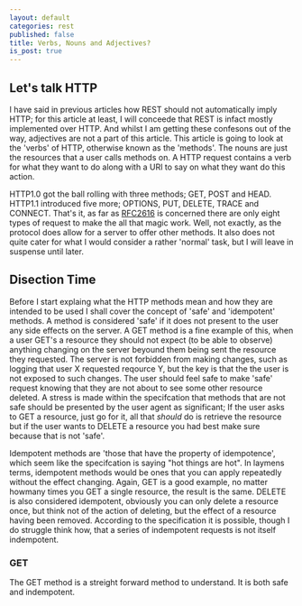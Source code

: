 ```yaml
---
layout: default
categories: rest
published: false
title: Verbs, Nouns and Adjectives?
is_post: true
---
```


## Let's talk HTTP

I have said in previous articles how REST should not automatically imply HTTP; for this article at least, I will conceede that REST is infact mostly implemented over HTTP.
And whilst I am getting these confesons out of the way, adjectives are not a part of this article.
This article is going to look at the 'verbs' of HTTP, otherwise known as the 'methods'.
The nouns are just the resources that a user calls methods on. 
A HTTP request contains a verb for what they want to do along with a URI to say on what they want do this action. 

HTTP1.0 got the ball rolling with three methods; GET, POST and HEAD. HTTP1.1 introduced five more; OPTIONS, PUT, DELETE, TRACE and CONNECT. 
That's it, as far as [RFC2616](http://tools.ietf.org/html/rfc2616) is concerned there are only eight types of request to make the all that magic work. 
Well, not exactly, as the protocol does allow for a server to offer other methods. 
It also does not quite cater for what I would consider a rather 'normal' task, but I will leave in suspense until later.

## Disection Time

Before I start explaing what the HTTP methods mean and how they are intended to be used I shall cover the concept of 'safe' and 'idempotent' methods. 
A method is considered 'safe' if it does not present to the user any side effects on the server. 
A GET method is a fine example of this, when a user GET's a resource they should not expect (to be able to observe) anything changing on the server beyound them being sent the resource they requested. 
The server is not forbidden from making changes, such as logging that user X requested reqource Y, but the key is that the the user is not exposed to such changes. 
The user should feel safe to make 'safe' request knowing that they are not about to see some other resource deleted.
A stress is made within the specifcation that methods that are not safe should be presented by the user agent as significant; 
If the user asks to GET a resource, just go for it, all that *should* do is retrieve the resource but if the user wants to DELETE a resource you had best make sure because that is not 'safe'.

Idempotent methods are 'those that have the property of idempotence', which seem like the specifcation is saying "hot things are hot". 
In laymens terms, idempotent methods would be ones that you can apply repeatedly without the effect changing. 
Again, GET is a good example, no matter howmany times you GET a single resource, the result is the same.
DELETE is also considered idempotent, obviously you can only delete a resource once, but think not of the action of deleting, but the effect of a resource having been removed.
According to the specification it is possible, though I do struggle think how, that a series of indempotent requests is not itself indempotent.

### GET

The GET method is a streight forward method to understand. 
It is both safe and indempotent. 
